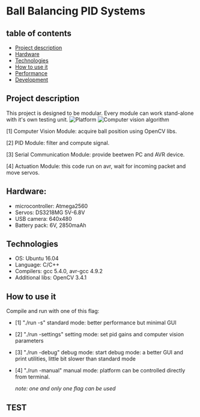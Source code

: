 # Ball Balancing PID Systems

## table of contents
* [Project description](#project-description)
* [Hardware](#hardware)
* [Technologies](#technologies)
* [How to use it](#how-to-use-it)
* [Performance](#performance)
* [Development](#development)

## Project description
This project is designed to be modular. Every module can work stand-alone with it's own testing unit.
![Platform](https://github.com/JiuSenso/Ball-Balancing-PID-System/tree/master/pics/platform.jpg)
![Computer vision algorithm](https://github.com/JiuSenso/Ball-Balancing-PID-System/tree/master/pics/computer_vision_algorithm.png)

[1] Computer Vision Module: acquire ball position using OpenCV libs.

[2] PID Module: filter and compute signal.

[3] Serial Communication Module: provide beetwen PC and AVR device.

[4] Actuation Module: this code run on avr, wait for incoming packet and move servos.

## Hardware:
* microcontroller: Atmega2560
* Servos: DS3218MG 5V-6.8V
* USB camera: 640x480
* Battery pack: 6V, 2850maAh

## Technologies
* OS: Ubuntu 16.04
* Language: C/C++
* Compilers: gcc 5.4.0, avr-gcc 4.9.2
* Additional libs: OpenCV 3.4.1


## How to use it
Compile and run with one of this flag:

* [1] "./run -s"
 	standard mode: better performance but minimal GUI

* [2]	"./run -settings"
	setting mode: set pid gains and computer vision parameters

* [3]	"./run -debug"
  	debug mode: start debug mode: a better GUI and print utilities,
 	little bit slower than standard mode

* [4]	"./run -manual"
  	manual mode: platform can be controlled directly from terminal.

	*note: one and only one flag can be used*

## TEST
